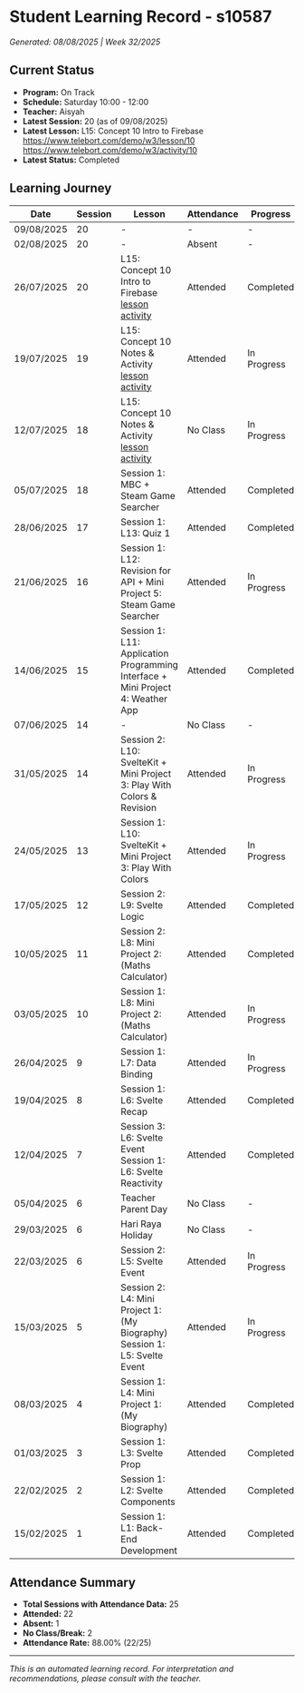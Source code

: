 # Student Learning Record - s10587
*Generated: 08/08/2025 | Week 32/2025*

## Current Status
- **Program:** On Track
- **Schedule:** Saturday 10:00 - 12:00  
- **Teacher:** Aisyah
- **Latest Session:** 20 (as of 09/08/2025)
- **Latest Lesson:** L15: Concept 10 Intro to Firebase https://www.telebort.com/demo/w3/lesson/10 https://www.telebort.com/demo/w3/activity/10
- **Latest Status:** Completed

## Learning Journey
| Date       | Session | Lesson                                                                                                                                                       | Attendance | Progress     |
|------------|---------|--------------------------------------------------------------------------------------------------------------------------------------------------------------|------------|--------------|
| 09/08/2025 | 20      | -                                                                                                                                                            | -          | -            |
| 02/08/2025 | 20      | -                                                                                                                                                            | Absent     | -            |
| 26/07/2025 | 20      | L15: Concept 10 Intro to Firebase [lesson](https://www.telebort.com/demo/w3/lesson/10) [activity](https://www.telebort.com/demo/w3/activity/10)             | Attended     | Completed    |
| 19/07/2025 | 19      | L15: Concept 10 Notes & Activity [lesson](https://www.telebort.com/demo/w3/lesson/10) [activity](https://www.telebort.com/demo/w3/activity/10)             | Attended     | In Progress  |
| 12/07/2025 | 18      | L15: Concept 10 Notes & Activity [lesson](https://www.telebort.com/demo/w3/lesson/10) [activity](https://www.telebort.com/demo/w3/activity/10)             | No Class   | In Progress  |
| 05/07/2025 | 18      | Session 1: MBC + Steam Game Searcher                                                                                                                         | Attended     | Completed    |
| 28/06/2025 | 17      | Session 1: L13: Quiz 1                                                                                                                                        | Attended     | Completed    |
| 21/06/2025 | 16      | Session 1: L12: Revision for API + Mini Project 5: Steam Game Searcher                                                                                       | Attended     | In Progress  |
| 14/06/2025 | 15      | Session 1: L11: Application Programming Interface + Mini Project 4: Weather App                                                                              | Attended     | Completed    |
| 07/06/2025 | 14      | -                                                                                                                                                            | No Class   | -            |
| 31/05/2025 | 14      | Session 2: L10: SvelteKit + Mini Project 3: Play With Colors & Revision                                                                                      | Attended     | In Progress  |
| 24/05/2025 | 13      | Session 1: L10: SvelteKit + Mini Project 3: Play With Colors                                                                                                 | Attended     | In Progress  |
| 17/05/2025 | 12      | Session 2: L9: Svelte Logic                                                                                                                                   | Attended     | Completed    |
| 10/05/2025 | 11      | Session 2: L8: Mini Project 2: (Maths Calculator)                                                                                                             | Attended     | Completed    |
| 03/05/2025 | 10      | Session 1: L8: Mini Project 2: (Maths Calculator)                                                                                                             | Attended     | In Progress  |
| 26/04/2025 | 9       | Session 1: L7: Data Binding                                                                                                                                   | Attended     | In Progress  |
| 19/04/2025 | 8       | Session 1: L6: Svelte Recap                                                                                                                                   | Attended     | Completed    |
| 12/04/2025 | 7       | Session 3: L6: Svelte Event<br>Session 1: L6: Svelte Reactivity                                                                                               | Attended     | Completed    |
| 05/04/2025 | 6       | Teacher Parent Day                                                                                                                                            | No Class   | -            |
| 29/03/2025 | 6       | Hari Raya Holiday                                                                                                                                             | No Class   | -            |
| 22/03/2025 | 6       | Session 2: L5: Svelte Event                                                                                                                                   | Attended     | In Progress  |
| 15/03/2025 | 5       | Session 2: L4: Mini Project 1: (My Biography)<br>Session 1: L5: Svelte Event                                                                                  | Attended     | In Progress  |
| 08/03/2025 | 4       | Session 1: L4: Mini Project 1: (My Biography)                                                                                                                 | Attended     | Completed    |
| 01/03/2025 | 3       | Session 1: L3: Svelte Prop                                                                                                                                    | Attended     | Completed    |
| 22/02/2025 | 2       | Session 1: L2: Svelte Components                                                                                                                              | Attended     | Completed    |
| 15/02/2025 | 1       | Session 1: L1: Back-End Development                                                                                                                           | Attended     | Completed    |

## Attendance Summary
- **Total Sessions with Attendance Data:** 25
- **Attended:** 22
- **Absent:** 1
- **No Class/Break:** 2
- **Attendance Rate:** 88.00% (22/25)

---
*This is an automated learning record. For interpretation and recommendations, please consult with the teacher.*
